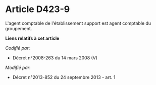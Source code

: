 # Article D423-9

L'agent comptable de l'établissement support est agent comptable du groupement.

**Liens relatifs à cet article**

_Codifié par_:

  - Décret n°2008-263 du 14 mars 2008 (V)

_Modifié par_:

  - Décret n°2013-852 du 24 septembre 2013 - art. 1
